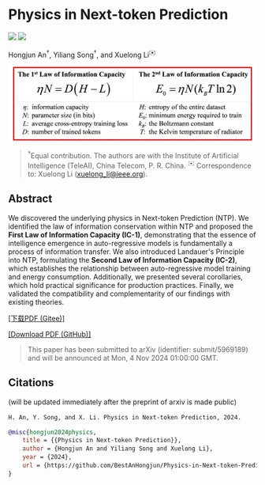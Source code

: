 # Physics in Next-token Prediction

[![](https://img.shields.io/badge/Repo-GitHub-red)](https://github.com/BestAnHongjun/Physics-in-Next-token-Prediction) [![](https://img.shields.io/badge/Repo-Gitee-blue)](https://gitee.com/an_hongjun/Physics-in-Next-token-Prediction)

Hongjun An<sup>&dagger;</sup>, Yiliang Song<sup>&dagger;</sup>, and Xuelong Li<sup>✉️</sup>

<div align="center"><img src="./figures/IC-horizontal.jpg"></div>

> <sup>&dagger;</sup>Equal contribution. The authors are with the Institute of Artificial Intelligence (TeleAI), China Telecom, P. R. China. <sup>✉️</sup> Correspondence to: Xuelong Li (xuelong_li@ieee.org).

## Abstract

We discovered the underlying physics in Next-token Prediction (NTP). We identified the law of information conservation within NTP and proposed the **First Law of Information Capacity (IC-1)**, demonstrating that the essence of intelligence emergence in auto-regressive models is fundamentally a process of information transfer. We also introduced Landauer's Principle into NTP, formulating the **Second Law of Information Capacity (IC-2)**, which establishes the relationship between auto-regressive model training and energy consumption. Additionally, we presented several corollaries, which hold practical significance for production practices. Finally, we validated the compatibility and complementarity of our findings with existing theories.

[[下载PDF (Gitee)]](https://gitee.com/an_hongjun/Physics-in-Next-token-Prediction/releases/download/release/Physics_in_Next_token_Prediction%20(preview).pdf)

[[Download PDF (GitHub)]](https://github.com/BestAnHongjun/Physics-in-Next-token-Prediction/releases/download/release/Physics_in_Next_token_Prediction.preview.pdf)

> This paper has been submitted to arXiv (identifier: submit/5969189) and will be announced at Mon, 4 Nov 2024 01:00:00 GMT.

## Citations

(will be updated immediately after the preprint of arxiv is made public)

```text
H. An, Y. Song, and X. Li. Physics in Next-token Prediction, 2024.
```

```bibtex
@misc{hongjun2024physics,
    title = {{Physics in Next-token Prediction}},
    author = {Hongjun An and Yiliang Song and Xuelong Li},
    year = {2024},
    url = {https://github.com/BestAnHongjun/Physics-in-Next-token-Prediction}
}
```